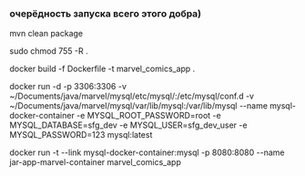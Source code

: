 <h3>очерёдность запуска всего этого добра)</h3>

mvn clean package

sudo chmod 755 -R .

docker build -f Dockerfile -t marvel_comics_app .

docker run -d -p 3306:3306 -v ~/Documents/java/marvel/mysql/etc/mysql/:/etc/mysql/conf.d -v ~/Documents/java/marvel/mysql/var/lib/mysql:/var/lib/mysql --name mysql-docker-container -e MYSQL_ROOT_PASSWORD=root -e MYSQL_DATABASE=sfg_dev -e MYSQL_USER=sfg_dev_user -e MYSQL_PASSWORD=123 mysql:latest

docker run -t --link mysql-docker-container:mysql -p 8080:8080 --name jar-app-marvel-container marvel_comics_app
